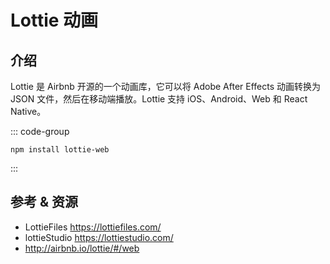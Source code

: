 # Lottie 动画

## 介绍

Lottie 是 Airbnb 开源的一个动画库，它可以将 Adobe After Effects 动画转换为 JSON 文件，然后在移动端播放。Lottie 支持 iOS、Android、Web 和 React Native。

::: code-group

```shell [安装]
npm install lottie-web
```

:::

## 参考 & 资源

- LottieFiles https://lottiefiles.com/
- lottieStudio https://lottiestudio.com/
- http://airbnb.io/lottie/#/web
